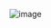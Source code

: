 ![image](https://github.com/BogusFrontend/WeatherApp/assets/101849208/82391f2d-4f95-4edf-9f9c-9c6c46511da8)
